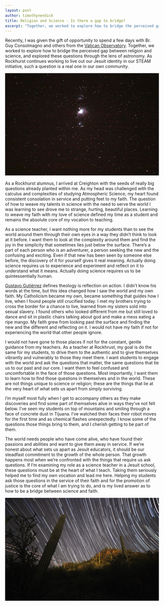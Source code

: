 ```yaml
---
layout: post
author: timothynendick
title: Religion and Science - Is there a gap to bridge?
excerpt: "Together, we worked to explore how to bridge the perceived gap between religion and science."
---
```


Recently, I was given the gift of opportunity to spend a few days with Br. Guy Consolmagno and others from the [Vatican Observatory](http://www.vofoundation.org/). Together, we worked to explore how to bridge the perceived gap between religion and science, and explored these questions through the lens of astronomy. As Rockhurst continues working to live out our Jesuit identity in our STEAM initiative, such a question is a real one in our own community.

<div class="flex-wrapper">
  <img src="/img/TN Astronomy 1.png">
</div>

As a Rockhurst alumnus, I arrived at Creighton with the seeds of really big questions already planted within me. As my head was challenged with the calculus and complexities of studying Atmospheric Science, my heart found consistent consolation in service and putting feet to my faith. The question of how to weave my talents in science with the need to serve the world I was learning to see drove me to strange, hurting, beautiful places. Learning to weave my faith with my love of science defined my time as a student and remains the absolute core of my vocation to teaching.  

As a science teacher, I want nothing more for my students than to see the world around them through their own eyes in a way they didn’t think to look at it before. I want them to look at the complexity around them and find the joy in the simplicity that sometimes lies just below the surface. There’s a part of each person who is an adventurer, a person seeking the new and the confusing and exciting. Even if that new has been seen by someone else before, the discovery of it for yourself gives it real meaning. Actually doing science requires us to experience and experiment and reflect on it to understand what it means. Actually doing science requires us to be quintessentially human.

[Gustavo Gutiérrez](https://www.ncronline.org/blogs/road-peace/gustavo-gutierrez-and-preferential-option-poor) defines theology is reflection on action. I didn’t know his words at the time, but this idea changed how I saw the world and my own faith. My Catholicism became my own, became something that guides how I live, when I found people still crucified today. I met my brothers trying to cross the border for a chance to live, learned from my sisters sold into sexual slavery. I found others who looked different from me but still loved to dance and sit in plastic chairs talking about god and make a mess eating a ripe mango. My faith grew from looking past the surface and finding the new and the different and reflecting on it. I would not have my faith if not for experiencing the world that other people ignore.

I would not have gone to those places if not for the constant, gentle guidance from my teachers. As a teacher at Rockhrust, my goal is do the same for my students, to drive them to the authentic and to give themselves vibrantly and vulnerably to those they meet there. I want students to engage with the world and ask the questions that matter, the same questions that tie us to our past and our core. I want them to feel confused and uncomfortable in the face of those questions. Most importantly, I want them to learn how to find those questions in themselves and in the world. These are not things unique to science or religion; these are the things that lie at the very heart of what sets us apart from simply surviving.

I’m myself most fully when I get to accompany others as they make discoveries and find some part of themselves alive in ways they’ve not felt below. I’ve seen my students on top of mountains and smiling through a face of concrete dust in Tijuana. I’ve watched their faces their robot moves for the first time and as chemical flashes unexpectedly. I know some of the questions those things bring to them, and I cherish getting to be part of them.

The world needs people who have come alive, who have found their passions and abilities and want to give them away in service. If we’re honest about what sets us apart as Jesuit educators, it should be our steadfast commitment to the growth of the whole person. That growth happens most when we’re confronted with the things that require us ask questions. If I’m examining my role as a science teacher in a Jesuit school, these questions must be at the heart of what I teach. Taking them seriously helped me to find my own vocation and lead me here. Helping my students ask those questions in the service of their faith and for the promotion of justice is the core of what I am trying to do, and is my lived answer as to how to be a bridge between science and faith.

<div class="flex-wrapper">
  <img src="/img/TN Astronomy 2.JPG">
</div>
